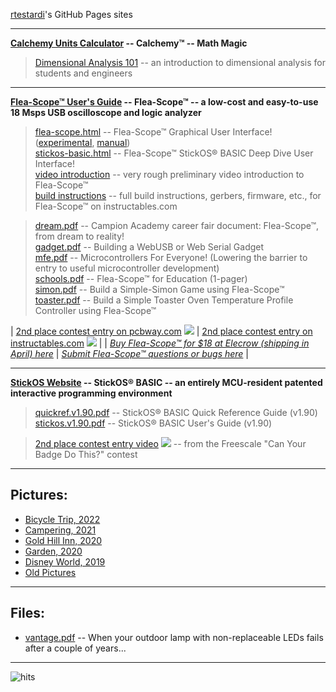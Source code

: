 [rtestardi](https://github.com/rtestardi)'s GitHub Pages sites

-----
**[Calchemy Units Calculator](https://rtestardi.github.io/calchemy/calchemy.html) -- Calchemy™ -- Math Magic**
> [Dimensional Analysis 101](https://rtestardi.github.io/pages/dimensional.analysis.pdf) -- an introduction to dimensional analysis for students and engineers

-----
**[Flea-Scope™ User's Guide](https://rtestardi.github.io/usbte/flea-scope.pdf) -- Flea-Scope™ -- a low-cost and easy-to-use 18 Msps USB oscilloscope and logic analyzer**
> [flea-scope.html](https://rtestardi.github.io/usbte/flea-scope.html) -- Flea-Scope™ Graphical User Interface!
([experimental](https://rtestardi.github.io/usbte/flea-scope.experimental.html),
[manual](https://rtestardi.github.io/usbte/flea-scope.manual.html))
> <br/>
> [stickos-basic.html](https://rtestardi.github.io/usbte/stickos-basic.html) -- Flea-Scope™ StickOS® BASIC Deep Dive User Interface!
> <br/>
> [video introduction](https://1drv.ms/v/s!An6qoNgNXmeQhadIj1lNkuvh8B7w3Q?e=Q0UZW3) -- very rough preliminary video introduction to Flea-Scope™
> <br/>
> [build instructions](https://www.instructables.com/Flea-Scope-18-Msps-13-BoM-WebUSB/) -- full build instructions, gerbers, firmware, etc., for Flea-Scope™ on instructables.com

> [dream.pdf](https://rtestardi.github.io/usbte/dream.pdf) -- Campion Academy career fair document: Flea-Scope™, from dream to reality!
> <br/>
> [gadget.pdf](https://rtestardi.github.io/usbte/gadget.pdf) -- Building a WebUSB or Web Serial Gadget
> <br/>
> [mfe.pdf](https://rtestardi.github.io/pages/mfe.pdf) -- Microcontrollers For Everyone!  (Lowering the barrier to entry to useful microcontroller development)
> <br/>
> [schools.pdf](https://rtestardi.github.io/usbte/schools.pdf) -- Flea-Scope™ for Education (1-pager)
> <br/>
> [simon.pdf](https://rtestardi.github.io/usbte/simon.pdf) -- Build a Simple-Simon Game using Flea-Scope™
> <br/>
> [toaster.pdf](https://rtestardi.github.io/usbte/toaster.pdf) -- Build a Simple Toaster Oven Temperature Profile Controller using Flea-Scope™

| [2nd place contest entry on pcbway.com](https://www.pcbway.com/activity/6th-project-design-contest.html) ![](https://rtestardi.github.io/resources/2nd50.png) | [2nd place contest entry on instructables.com](https://www.instructables.com/contest/fta23/) ![](https://rtestardi.github.io/resources/2nd50.png) |
| [*Buy Flea-Scope™ for $18 at Elecrow (shipping in April) here*](https://www.elecrow.com/flea-scopetm-usb-o-scope.html) | [*Submit Flea-Scope™ questions or bugs here*](https://github.com/rtestardi/usbte/issues) |

-----
**[StickOS Website](https://rtestardi.github.io/StickOS) -- StickOS® BASIC -- an entirely MCU-resident patented interactive programming environment**
> [quickref.v1.90.pdf](https://rtestardi.github.io/StickOS/downloads/quickref.v1.90.pdf) -- StickOS® BASIC Quick Reference Guide (v1.90)
> <br/>
> [stickos.v1.90.pdf](https://rtestardi.github.io/StickOS/downloads/stickos.v1.90.pdf) -- StickOS® BASIC User's Guide (v1.90)

> [2nd place contest entry video](http://www.youtube.com/watch?v=nSgha8qjB3E) ![](https://rtestardi.github.io/resources/2nd50.png) -- from the Freescale "Can Your Badge Do This?" contest

-----
## Pictures:
- [Bicycle Trip, 2022](https://1drv.ms/a/s!AivTE4cI0PX5j91w0CM34cpMT3qCRw)
- [Campering, 2021](https://1drv.ms/a/s!AivTE4cI0PX5j7IFAozMPVGkdygzaw)
- [Gold Hill Inn, 2020](https://1drv.ms/a/s!AivTE4cI0PX5jvNnpWrnIO2rFRALCQ?e=t2bRc0)
- [Garden, 2020](https://1drv.ms/a/s!AivTE4cI0PX5ju9wcPCYEGFsaeK79Q?e=4eL9hv)
- [Disney World, 2019](https://1drv.ms/a/s!AivTE4cI0PX5jIxciMizxIAxD1T9Ug?e=H4bgk4)
- [Old Pictures](https://rtestardi.wixsite.com/rtestardi/lily)

-----
## Files:
- [vantage.pdf](https://rtestardi.github.io/pages/vantage.pdf) -- When your outdoor lamp with non-replaceable LEDs fails after a couple of years...

-----
![hits](https://hits.sh/rtestardi.github.io/pages.svg)
